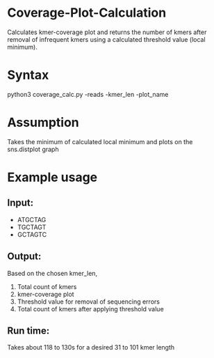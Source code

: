 # Coverage-Plot-Calculation

Calculates kmer-coverage plot and returns the number of kmers after removal of infrequent kmers using a calculated threshold value (local minimum). 

# Syntax
python3 coverage_calc.py -reads <read file> -kmer_len <insert desired length of kmer> -plot_name <kmer-coverage plot name>
  
# Assumption
Takes the minimum of calculated local minimum and plots on the sns.distplot graph
  
# Example usage
## Input:
- ATGCTAG
- TGCTAGT
- GCTAGTC

## Output:
Based on the chosen kmer_len,
1) Total count of kmers 
2) kmer-coverage plot 
3) Threshold value for removal of sequencing errors
4) Total count of kmers after applying threshold value

## Run time: 
Takes about 118 to 130s for a desired 31 to 101 kmer length


